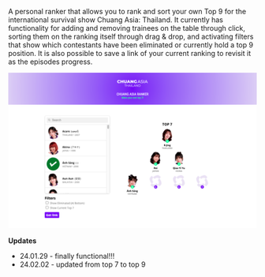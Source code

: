 A personal ranker that allows you to rank and sort your own Top 9 for the international survival show Chuang Asia: Thailand. It currently has functionality for adding and removing trainees on the table through click, sorting them on the ranking itself through drag & drop, and activating filters that show which contestants have been eliminated or currently hold a top 9 position. It is also possible to save a link of your current ranking to revisit it as the episodes progress.

![Screenshot](screenshot.png)

<b>Updates</b>
*  24.01.29 - finally functional!!!
*  24.02.02 - updated from top 7 to top 9
